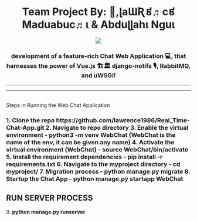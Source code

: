 <h1 align="center">Team Project By: 👋,ɭaƜƦ៩♬c៩ Maduabuc♬ι & Abduɭɭahι Nguι </h1>

<p align="center">
  <!-- Typing SVG by Lawrence-Maduabuchi - https://github.com/Lawrence-Maduabuchi/readme-typing-svg -->
  <a href="https://github.com/Lawrence-Maduabuchi/readme-typing-svg">
    <img src="https://readme-typing-svg.demolab.com/?lines=Front-End%20web%20developer;Back-End%20EngineDev;Chat%20UI%2FUX%20Designing;Scalable%2B%20%2System%20codec%20;Always%20learning%20new%20things&font=Fira%20Code&center=true&width=440&height=45&color=f75c7e&vCenter=true&pause=1000&size=22" /></a>
</p>
<h3 align="center"> development of a feature-rich Chat Web Application 💻, that harnesses the power of Vue.js  🏗🏛 django-notifs 🎙, RabbitMQ, and uWSGI!</h3>
<hr>

<hr></hr>
<br>Steps in Running the Web Chat Application</br>
<h3>
<l1> 1.	Clone the repo <b>https://github.com/lawrence1986/Real_Time-Chat-App.git</b></l1>
<l1> 2.	Navigate to repo directory</l1>
<l1> 3.	Enable the virtual environment - <b>python3 -m venv WebChat</b> (WebChat is the name of the env, it can be given any name)</l1>
<l1> 4.	Activate the virtual environment (WebChat) - <b>source WebChat/bin/activate</b></l1>
<l1> 5.	Install the requirement dependencies - <b>pip install -r requirements.txt</b></l1>
<l1> 6.	Navigate to the myproject directory - <b>cd myproject/</b></l1>
<l1> 7.	Migration process - <b>python manage.py migrate</b></l1>
<l1> 8.	Startup the Chat App - <b>python manage.py</b> startapp WebChat</l1>

<h2>RUN SERVER PROCESS</h2>

<l1> 9.	<b>python manage.py runserver</b></l1>

</h3>

